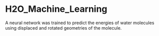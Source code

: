 # H2O_Machine_Learning
A neural network was trained to predict the energies of water molecules using displaced and rotated geometries of the molecule.

